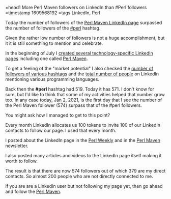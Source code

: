 =head1 More Perl Maven followers on LinkedIn than #Perl followers
=timestamp 1609568192
=tags LinkedIn, Perl



Today the number of followers of the <a href="https://www.linkedin.com/showcase/perl-maven/">Perl Maven LinkedIn page</a> surpassed the
number of followers of the <a href="https://www.linkedin.com/feed/hashtag/?keywords=perl">#perl</a> hashtag.

Given the rather low number of followers is not a huge accomplishment, but it it is still something to mention and celebrate.



In the beginning of July I <a href="/linkedin-pages.html">created several technology-specific LinkedIn pages</a> including one called
<a href="https://www.linkedin.com/showcase/perl-maven/">Perl Maven</a>.

To get a feeling of the "market potential" I also checked the <a href="/linkedin-hashtags.html">number of followers of various hashtags</a>
and the <a href="/linkedin-contacts-by-programming-language.html">total number of people</a> on LinkedIn mentioning various programming languages.

Back then the <b>#perl</b> hashtag had 519. Today it has 571. I don't know for sure, but I'd like to think that some of my activities helped that number grow too.
In any case today, Jan 2, 2021, is the first day that I see the number of the Perl Maven follower (574) surpass that of the #perl followers.

You might ask how I managed to get to this point?

Every month LinkedIn allocates us 100 tokens to invite 100 of our LinkedIn contacts to follow our page. I used that every month.

I posted about the LinkedIn page in the <a href="https://perlweekly.com/">Perl Weekly</a> and in the <a href="https://perlmaven.com/">Perl Maven</a>
newsletter.

I also posted many articles and videos to the LinkedIn page itself making it worth to follow.

The result is that there are now 574 followers out of which 379 are my direct contacts. So almost 200 people who are not directly connected to me.

If you are are a LinkedIn user but not following my page yet, then go ahead and follow the <a href="https://www.linkedin.com/showcase/perl-maven/">Perl Maven</a>.

